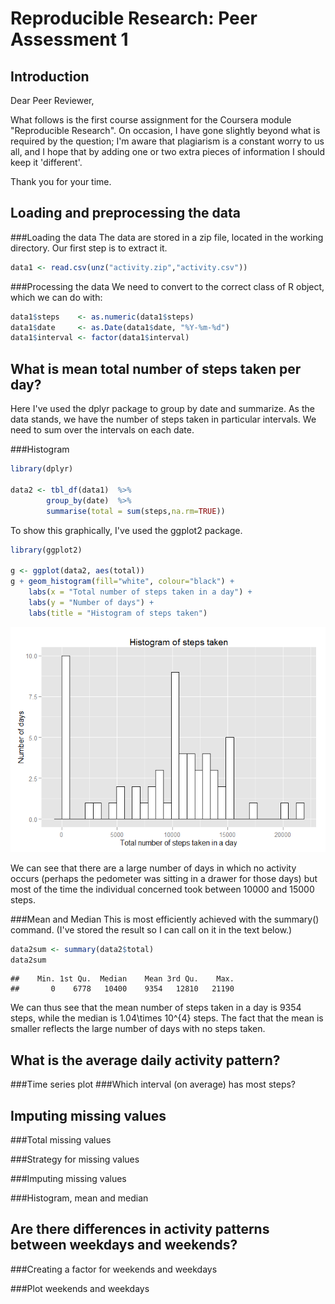 # Reproducible Research: Peer Assessment 1

## Introduction
Dear Peer Reviewer,

What follows is the first course assignment for the Coursera module "Reproducible Research". On occasion, I have gone slightly beyond what is required by the question; I'm aware that plagiarism is a constant worry to us all, and I hope that by adding one or two extra pieces of information I should keep it 'different'. 

Thank you for your time.

## Loading and preprocessing the data
###Loading the data
The data are stored in a zip file, located in the working directory. Our first step is to extract it.


```r
data1 <- read.csv(unz("activity.zip","activity.csv"))
```
###Processing the data
We need to convert to the correct class of R object, which we can do with:


```r
data1$steps    <- as.numeric(data1$steps)
data1$date     <- as.Date(data1$date, "%Y-%m-%d")
data1$interval <- factor(data1$interval)
```

## What is mean total number of steps taken per day?
Here I've used the dplyr package to group by date and summarize. As the data stands, we have the number of steps taken in particular intervals. We need to sum over the intervals on each date.

###Histogram


```r
library(dplyr)

data2 <- tbl_df(data1)  %>%
        group_by(date)  %>%
        summarise(total = sum(steps,na.rm=TRUE))
```

To show this graphically, I've used the ggplot2 package.


```r
library(ggplot2)

g <- ggplot(data2, aes(total))
g + geom_histogram(fill="white", colour="black") +
    labs(x = "Total number of steps taken in a day") +
    labs(y = "Number of days") +
    labs(title = "Histogram of steps taken")
```

![](PA1_template_files/figure-html/hist-1.png) 

We can see that there are a large number of days in which no activity occurs (perhaps the pedometer was sitting in a drawer for those days) but most of the time the individual concerned took between 10000 and 15000 steps.

###Mean and Median
This is most efficiently achieved with the summary() command. (I've stored the result so I can call on it in the text below.)


```r
data2sum <- summary(data2$total)
data2sum
```

```
##    Min. 1st Qu.  Median    Mean 3rd Qu.    Max. 
##       0    6778   10400    9354   12810   21190
```
We can thus see that the mean number of steps taken in a day is 9354 steps, while the median is 1.04\times 10^{4} steps. The fact that the mean is smaller reflects the large number of days with no steps taken.

## What is the average daily activity pattern?
###Time series plot
###Which interval (on average) has most steps?

## Imputing missing values
###Total missing values

###Strategy for missing values

###Imputing missing values

###Histogram, mean and median


## Are there differences in activity patterns between weekdays and weekends?

###Creating a factor for weekends and weekdays

###Plot weekends and weekdays
